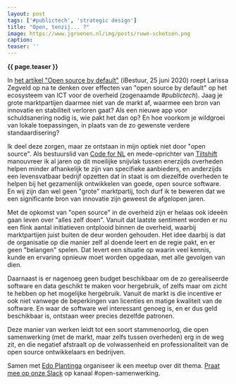 ```yaml
---
layout: post
tags: ['#publictech', 'strategic design']
title: "Open, tenzij... ?"
image: https://www.jgroenen.nl/img/posts/ruwe-schetsen.png
caption:
teaser: ''
---
```

<strong>{{ page.teaser }}</strong>

In [het artikel "Open source by default"](https://ibestuur.nl/weblog/open-source-by-default) (iBestuur, 25 juni 2020) roept Larissa Zegveld op na te denken over effecten van "open source by default" op het ecosysteem van ICT voor de overheid (zogenaamde *#publictech*). Jaag je grote marktpartijen daarmee niet van de markt af, waarmee een bron van innovatie en stabiliteit verloren gaat? Als een nieuwe app voor schuldsanering nodig is, wie pakt het dan op? En hoe voorkom je wildgroei van lokale toepassingen, in plaats van de zo gewenste verdere standaardisering?

Ik deel deze zorgen, maar ze ontstaan in mijn optiek niet door "open source". Als bestuurslid van [Code for NL](https://codefor.nl) en mede-oprichter van [Tiltshift](https://www.tiltshift.nl) manouvreer ik al jaren op dit moeilijke snijvlak tussen enerzijds overheden helpen minder afhankelijk te zijn van specifieke aanbieders, en anderzijds een levensvatbaar bedrijf opzetten dat in staat is om diezelfde overheden te helpen bij het gezamenlijk ontwikkelen van goede, open source software. En wij zijn dan wel geen "grote" marktpartij, toch durf ik te beweren dat we een significante bron van innovatie zijn geweest de afgelopen jaren.

Met de opkomst van "open source" in de overheid zijn er helaas ook ideeën gaan leven over "alles zelf doen". Vanuit dat laatste sentiment worden er nu een flink aantal initiatieven ontplooid binnen de overheid, waarbij marktpartijen juist buiten de deur worden gehouden. Het idee daarbij is dat de organisatie op die manier zelf al doende leert en de regie pakt, en er geen "belangen" spelen. Dat levert een situatie op waarin veel kennis, kunde en ervaring opnieuw moet worden opgedaan, met alle gevolgen van dien.

Daarnaast is er nagenoeg geen budget beschikbaar om de zo gerealiseerde software en data geschikt te maken voor hergebruik, of zelfs maar om zicht te hebben op het mogelijke hergebruik. Vanuit de markt is die incentive er ook niet vanwege de beperkingen van licenties en matige kwaliteit van de software. En waar de software wel interessant genoeg is, en er dus geld beschikbaar is, ontstaan weer precies dezelfde patronen.

Deze manier van werken leidt tot een soort stammenoorlog, die open samenwerking (met de markt, maar zelfs tussen overheden) erg in de weg zit, en die negatief afstraalt op de volwassenheid en professionaliteit van de open source ontwikkelaars en bedrijven.

Samen met [Edo Plantinga](https://ibestuur.nl/auteur/edo-plantinga) organiseer ik een meetup over dit thema. [Praat mee op onze Slack](https://praatmee.codefor.nl) op kanaal #open-samenwerking.
